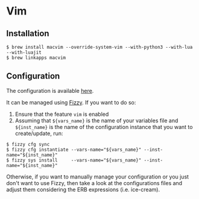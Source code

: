 # Vim

## Installation

```ShellSession
$ brew install macvim --override-system-vim --with-python3 --with-lua --with-luajit
$ brew linkapps macvim
```

<!--```ShellSession-->
<!--$ brew tap neovim/homebrew-neovim-->
<!--$ brew install --HEAD neovim-->
<!--```-->

## Configuration

The configuration is available [here](https://github.com/alem0lars/configs/tree/master/vim).

It can be managed using [Fizzy](https://github.com/alem0lars/fizzy). If you want to do so:

1. Ensure that the feature `vim` is enabled
2. Assuming that `${vars_name}` is the name of your variables file and `${inst_name}` is the name of the configuration instance that you want to create/update, run:
```ShellSession
$ fizzy cfg sync
$ fizzy cfg instantiate --vars-name="${vars_name}" --inst-name="${inst_name}"
$ fizzy sys install     --vars-name="${vars_name}" --inst-name="${inst_name}"
```

Otherwise, if you want to manually manage your configuration or you just don't want to use Fizzy, then take a look at the configurations files and adjust them considering the ERB expressions (i.e. ice-cream).
